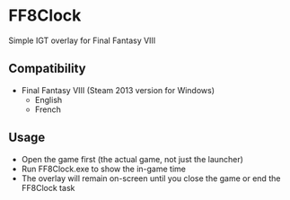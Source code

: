 # FF8Clock

Simple IGT overlay for Final Fantasy VIII

## Compatibility

* Final Fantasy VIII (Steam 2013 version for Windows)
  * English
  * French
  
## Usage

* Open the game first (the actual game, not just the launcher)
* Run FF8Clock.exe to show the in-game time
* The overlay will remain on-screen until you close the game or end the FF8Clock task

